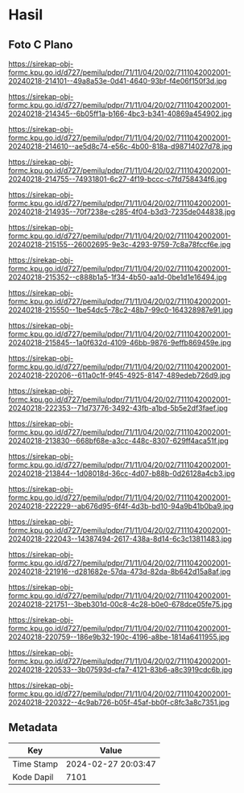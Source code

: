 # Hasil

## Foto C Plano

https://sirekap-obj-formc.kpu.go.id/d727/pemilu/pdpr/71/11/04/20/02/7111042002001-20240218-214101--49a8a53e-0d41-4640-93bf-f4e06f150f3d.jpg

https://sirekap-obj-formc.kpu.go.id/d727/pemilu/pdpr/71/11/04/20/02/7111042002001-20240218-214345--6b05ff1a-b166-4bc3-b341-40869a454902.jpg

https://sirekap-obj-formc.kpu.go.id/d727/pemilu/pdpr/71/11/04/20/02/7111042002001-20240218-214610--ae5d8c74-e56c-4b00-818a-d98714027d78.jpg

https://sirekap-obj-formc.kpu.go.id/d727/pemilu/pdpr/71/11/04/20/02/7111042002001-20240218-214755--74931801-6c27-4f19-bccc-c7fd758434f6.jpg

https://sirekap-obj-formc.kpu.go.id/d727/pemilu/pdpr/71/11/04/20/02/7111042002001-20240218-214935--70f7238e-c285-4f04-b3d3-7235de044838.jpg

https://sirekap-obj-formc.kpu.go.id/d727/pemilu/pdpr/71/11/04/20/02/7111042002001-20240218-215155--26002695-9e3c-4293-9759-7c8a78fccf6e.jpg

https://sirekap-obj-formc.kpu.go.id/d727/pemilu/pdpr/71/11/04/20/02/7111042002001-20240218-215352--c888b1a5-1f34-4b50-aa1d-0be1d1e16494.jpg

https://sirekap-obj-formc.kpu.go.id/d727/pemilu/pdpr/71/11/04/20/02/7111042002001-20240218-215550--1be54dc5-78c2-48b7-99c0-164328987e91.jpg

https://sirekap-obj-formc.kpu.go.id/d727/pemilu/pdpr/71/11/04/20/02/7111042002001-20240218-215845--1a0f632d-4109-46bb-9876-9effb869459e.jpg

https://sirekap-obj-formc.kpu.go.id/d727/pemilu/pdpr/71/11/04/20/02/7111042002001-20240218-220206--611a0c1f-9f45-4925-8147-489edeb726d9.jpg

https://sirekap-obj-formc.kpu.go.id/d727/pemilu/pdpr/71/11/04/20/02/7111042002001-20240218-222353--71d73776-3492-43fb-a1bd-5b5e2df3faef.jpg

https://sirekap-obj-formc.kpu.go.id/d727/pemilu/pdpr/71/11/04/20/02/7111042002001-20240218-213830--668bf68e-a3cc-448c-8307-629ff4aca51f.jpg

https://sirekap-obj-formc.kpu.go.id/d727/pemilu/pdpr/71/11/04/20/02/7111042002001-20240218-213844--1d08018d-36cc-4d07-b88b-0d26128a4cb3.jpg

https://sirekap-obj-formc.kpu.go.id/d727/pemilu/pdpr/71/11/04/20/02/7111042002001-20240218-222229--ab676d95-6f4f-4d3b-bd10-94a9b41b0ba9.jpg

https://sirekap-obj-formc.kpu.go.id/d727/pemilu/pdpr/71/11/04/20/02/7111042002001-20240218-222043--14387494-2617-438a-8d14-6c3c13811483.jpg

https://sirekap-obj-formc.kpu.go.id/d727/pemilu/pdpr/71/11/04/20/02/7111042002001-20240218-221916--d281682e-57da-473d-82da-8b642d15a8af.jpg

https://sirekap-obj-formc.kpu.go.id/d727/pemilu/pdpr/71/11/04/20/02/7111042002001-20240218-221751--3beb301d-00c8-4c28-b0e0-678dce05fe75.jpg

https://sirekap-obj-formc.kpu.go.id/d727/pemilu/pdpr/71/11/04/20/02/7111042002001-20240218-220759--186e9b32-190c-4196-a8be-1814a6411955.jpg

https://sirekap-obj-formc.kpu.go.id/d727/pemilu/pdpr/71/11/04/20/02/7111042002001-20240218-220533--3b07593d-cfa7-4121-83b6-a8c3919cdc6b.jpg

https://sirekap-obj-formc.kpu.go.id/d727/pemilu/pdpr/71/11/04/20/02/7111042002001-20240218-220322--4c9ab726-b05f-45af-bb0f-c8fc3a8c7351.jpg


## Metadata

| Key        | Value               |
| ---------- | ------------------- |
| Time Stamp | 2024-02-27 20:03:47 |
| Kode Dapil | 7101                |



